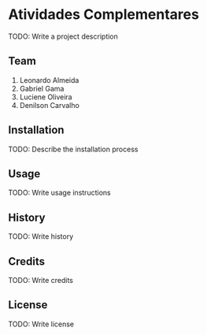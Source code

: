 # Atividades Complementares

TODO: Write a project description

## Team

1. Leonardo Almeida
2. Gabriel Gama
3. Luciene Oliveira
4. Denilson Carvalho

## Installation

TODO: Describe the installation process

## Usage

TODO: Write usage instructions

## History

TODO: Write history

## Credits

TODO: Write credits

## License

TODO: Write license
